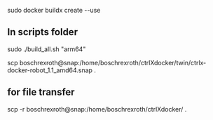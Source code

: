  sudo docker buildx create --use

 ## In scripts folder
 sudo ./build_all.sh "arm64"


scp boschrexroth@snap:/home/boschrexroth/ctrlXdocker/twin/ctrlx-docker-robot_1.1_amd64.snap .

## for file transfer

scp -r boschrexroth@snap:/home/boschrexroth/ctrlXdocker/ .